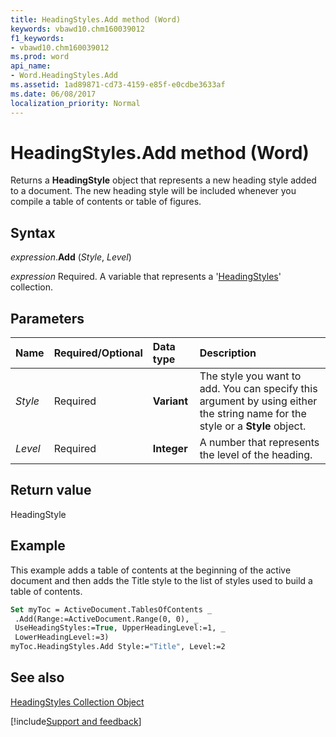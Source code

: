 ```yaml
---
title: HeadingStyles.Add method (Word)
keywords: vbawd10.chm160039012
f1_keywords:
- vbawd10.chm160039012
ms.prod: word
api_name:
- Word.HeadingStyles.Add
ms.assetid: 1ad89871-cd73-4159-e85f-e0cdbe3633af
ms.date: 06/08/2017
localization_priority: Normal
---
```



# HeadingStyles.Add method (Word)

Returns a  **HeadingStyle** object that represents a new heading style added to a document. The new heading style will be included whenever you compile a table of contents or table of figures.


## Syntax

_expression_.**Add** (_Style_, _Level_)

_expression_ Required. A variable that represents a '[HeadingStyles](Word.headingstyles.md)' collection.


## Parameters



|Name|Required/Optional|Data type|Description|
|:-----|:-----|:-----|:-----|
| _Style_|Required| **Variant**|The style you want to add. You can specify this argument by using either the string name for the style or a  **Style** object.|
| _Level_|Required| **Integer**|A number that represents the level of the heading.|

## Return value

HeadingStyle


## Example

This example adds a table of contents at the beginning of the active document and then adds the Title style to the list of styles used to build a table of contents.


```vb
Set myToc = ActiveDocument.TablesOfContents _ 
 .Add(Range:=ActiveDocument.Range(0, 0), _ 
 UseHeadingStyles:=True, UpperHeadingLevel:=1, _ 
 LowerHeadingLevel:=3) 
myToc.HeadingStyles.Add Style:="Title", Level:=2
```


## See also


[HeadingStyles Collection Object](Word.headingstyles.md)

[!include[Support and feedback](~/includes/feedback-boilerplate.md)]